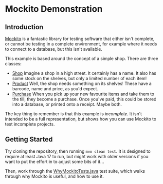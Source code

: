 # Mockito Demonstration

## Introduction

[Mockito](https://site.mockito.org/) is a fantastic library for testing software that either isn't complete, or cannot
be testing in a complete environment, for example where it needs to connect to a database, but this isn't available.

This example is based around the concept of a simple shop. There are three classes:

- [Shop](src/main/java/uk/hpkns/mockitodemo/Shop.java)
  Imagine a shop in a high street. It certainly has a name. It also has some stock on the shelves, but only a limited
  number of each item!
- [Product](src/main/java/uk/hpkns/mockitodemo/Product.java)
  Well, the shop needs something on its shelves! These have a barcode, name and price, as you'd expect.
- [Purchase](src/main/java/uk/hpkns/mockitodemo/Purchase.java)
  When you pick up your new favourite items and take them to the till, they become a purchase. Once you've paid, this
  could be stored into a database, or printed onto a receipt. Maybe both.

The key thing to remember is that this example is _incomplete_. It isn't intended to be a full representation, but shows
how you can use Mockito to test incomplete projects.

## Getting Started

Try cloning the repository, then running `mvn clean test`. It is designed to require at least Java 17 to run, but might
work with older versions if you want to put the effort in to adjust some bits of it...

Then, work through the [WhyMockitoTests.java](src/test/java/uk/hpkns/mockitodemo/WhyMockitoTests.java) test suite, which
walks through why Mockito is useful, and how to use it.
